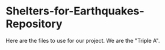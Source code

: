 # Shelters-for-Earthquakes-Repository
Here are the files to use for our project. We are the "Triple A".

